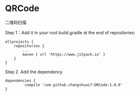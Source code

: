 # QRCode
二维码扫描


Step 1：Add it in your root build.gradle at the end of repositories:

	allprojects {
		repositories {
			...
			maven { url 'https://www.jitpack.io' }
		}
	}

Step 2. Add the dependency

	dependencies {
	         compile 'com.github.changshuai7:QRCode:1.0.0'
	}
